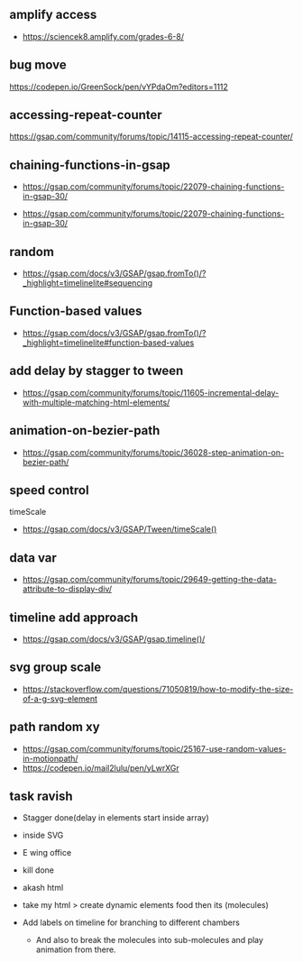 
## amplify access
- https://sciencek8.amplify.com/grades-6-8/

## bug move
https://codepen.io/GreenSock/pen/vYPdaOm?editors=1112

## accessing-repeat-counter
https://gsap.com/community/forums/topic/14115-accessing-repeat-counter/

## chaining-functions-in-gsap
- https://gsap.com/community/forums/topic/22079-chaining-functions-in-gsap-30/

- https://gsap.com/community/forums/topic/22079-chaining-functions-in-gsap-30/


## random

- https://gsap.com/docs/v3/GSAP/gsap.fromTo()/?_highlight=timelinelite#sequencing

## Function-based values
- https://gsap.com/docs/v3/GSAP/gsap.fromTo()/?_highlight=timelinelite#function-based-values

## add delay by stagger to tween
- https://gsap.com/community/forums/topic/11605-incremental-delay-with-multiple-matching-html-elements/


## animation-on-bezier-path
- https://gsap.com/community/forums/topic/36028-step-animation-on-bezier-path/

## speed control
timeScale
- https://gsap.com/docs/v3/GSAP/Tween/timeScale()

## data var

- https://gsap.com/community/forums/topic/29649-getting-the-data-attribute-to-display-div/
    
## timeline add approach
- https://gsap.com/docs/v3/GSAP/gsap.timeline()/

## svg group scale
- https://stackoverflow.com/questions/71050819/how-to-modify-the-size-of-a-g-svg-element

## path random xy
- https://gsap.com/community/forums/topic/25167-use-random-values-in-motionpath/
- https://codepen.io/mail2lulu/pen/yLwrXGr

## task ravish

- Stagger done(delay in elements start inside array)
- inside SVG
- E wing office
- kill done
- akash html
- take my html >  create dynamic elements food then its (molecules)

- Add labels on timeline for branching to different chambers
    - And also to break the molecules into sub-molecules and play animation from there.
